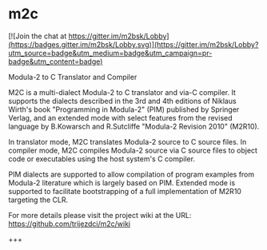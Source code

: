 # m2c

[![Join the chat at https://gitter.im/m2bsk/Lobby](https://badges.gitter.im/m2bsk/Lobby.svg)](https://gitter.im/m2bsk/Lobby?utm_source=badge&utm_medium=badge&utm_campaign=pr-badge&utm_content=badge)

Modula-2 to C Translator and Compiler

M2C is a multi-dialect Modula-2 to C translator and via-C compiler. It supports the dialects described in the 3rd and 4th editions of Niklaus Wirth's book "Programming in Modula-2" (PIM) published by Springer Verlag, and an extended mode with select features from the revised language by B.Kowarsch and R.Sutcliffe "Modula-2 Revision 2010" (M2R10).

In translator mode, M2C translates Modula-2 source to C source files. In compiler mode, M2C compiles Modula-2 source via C source files to object code or executables using the host system's C compiler.

PIM dialects are supported to allow compilation of program examples from Modula-2 literature which is largely based on PIM. Extended mode is supported to facilitate bootstrapping of a full implementation of M2R10 targeting the CLR.

For more details please visit the project wiki at the URL:
https://github.com/trijezdci/m2c/wiki

+++
